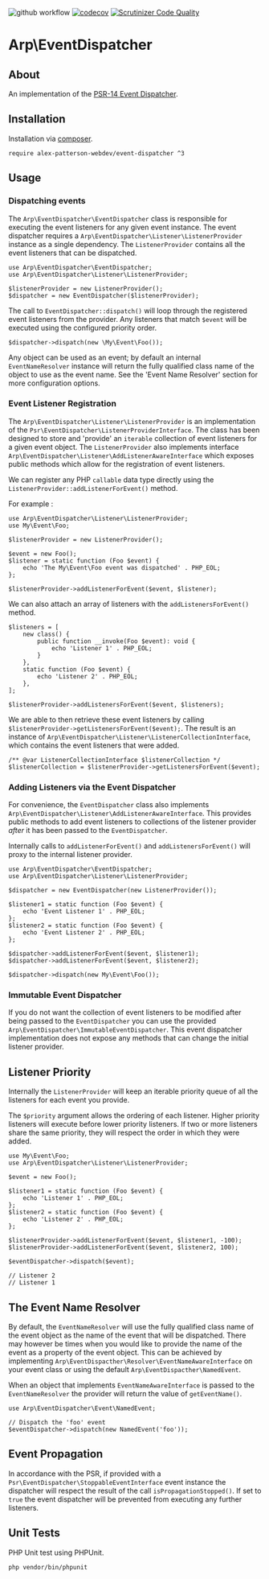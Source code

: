 ![github workflow](https://github.com/alex-patterson-webdev/event-dispatcher/actions/workflows/workflow.yml/badge.svg)
[![codecov](https://codecov.io/gh/alex-patterson-webdev/event-dispatcher/branch/master/graph/badge.svg)](https://codecov.io/gh/alex-patterson-webdev/event-dispatcher)
[![Scrutinizer Code Quality](https://scrutinizer-ci.com/g/alex-patterson-webdev/event-dispatcher/badges/quality-score.png?b=master)](https://scrutinizer-ci.com/g/alex-patterson-webdev/event-dispatcher/?branch=master)

# Arp\EventDispatcher

## About

An implementation of the [PSR-14 Event Dispatcher](https://www.php-fig.org/psr/psr-14/).

## Installation

Installation via [composer](https://getcomposer.org).

    require alex-patterson-webdev/event-dispatcher ^3

## Usage

### Dispatching events

The `Arp\EventDispatcher\EventDispatcher` class is responsible for executing the event listeners for any given event instance. 
The event dispatcher requires a `Arp\EventDispatcher\Listener\ListenerProvider` instance as a single dependency. 
The `ListenerProvider` contains all the event listeners that can be dispatched.

    use Arp\EventDispatcher\EventDispatcher;
    use Arp\EventDispatcher\Listener\ListenerProvider;

    $listenerProvider = new ListenerProvider();
    $dispatcher = new EventDispatcher($listenerProvider);
    
The call to `EventDispatcher::dispatch()` will loop through the registered event listeners from the provider. 
Any listeners that match `$event` will be executed using the configured priority order.

    $dispatcher->dispatch(new \My\Event\Foo());

Any object can be used as an event; by default an internal `EventNameResolver` instance will return the fully qualified class 
name of the object to use as the event name. See the 'Event Name Resolver' section for more configuration options.

### Event Listener Registration
 
The `Arp\EventDispatcher\Listener\ListenerProvider` is an implementation of the `Psr\EventDispatcher\ListenerProviderInterface`. 
The class has been designed to store and 'provide' an `iterable` collection of event listeners for a given event object.
The `ListenerProvider` also implements interface `Arp\EventDispatcher\Listener\AddListenerAwareInterface` which exposes public 
methods which allow for the registration of event listeners.
 
We can register any PHP `callable` data type directly using the `ListenerProvider::addListenerForEvent()` method. 

For example :
    
    use Arp\EventDispatcher\Listener\ListenerProvider;
    use My\Event\Foo;

    $listenerProvider = new ListenerProvider();

    $event = new Foo();
    $listener = static function (Foo $event) {
        echo 'The My\Event\Foo event was dispatched' . PHP_EOL;
    };
    
    $listenerProvider->addListenerForEvent($event, $listener);

We can also attach an array of listeners with the `addListenersForEvent()` method.
    
    $listeners = [
        new class() {
            public function __invoke(Foo $event): void {
                echo 'Listener 1' . PHP_EOL;
            }
        },
        static function (Foo $event) {
            echo 'Listener 2' . PHP_EOL;
        },
    ];
    
    $listenerProvider->addListenersForEvent($event, $listeners);
    
We are able to then retrieve these event listeners by calling `$listenerProvider->getListenersForEvent($event);`. The result is 
an instance of `Arp\EventDispatcher\Listener\ListenerCollectionInterface`, which contains the event listeners that were added.

    /** @var ListenerCollectionInterface $listenerCollection */
    $listenerCollection = $listenerProvider->getListenersForEvent($event);

### Adding Listeners via the Event Dispatcher

For convenience, the `EventDispatcher` class also implements `Arp\EventDispatcher\Listener\AddListenerAwareInterface`. 
This provides public methods to add event listeners to collections of the listener provider _after_ it has been passed to the `EventDispatcher`.

Internally calls to `addListenerForEvent()` and `addListenersForEvent()` will proxy to the internal listener provider.

    use Arp\EventDispatcher\EventDispatcher;
    use Arp\EventDispatcher\Listener\ListenerProvider;
    
    $dispatcher = new EventDispatcher(new ListenerProvider());
    
    $listener1 = static function (Foo $event) {
        echo 'Event Listener 1' . PHP_EOL;
    };
    $listener2 = static function (Foo $event) {
        echo 'Event Listener 2' . PHP_EOL;
    };
    
    $dispatcher->addListenerForEvent($event, $listener1);
    $dispatcher->addListenerForEvent($event, $listener2);
    
    $dispatcher->dispatch(new My\Event\Foo());
         
### Immutable Event Dispatcher

If you do not want the collection of event listeners to be modified after being passed to the `EventDispatcher` you can
use the provided `Arp\EventDispatcher\ImmutableEventDispatcher`. This event dispatcher implementation does not expose any methods
that can change the initial listener provider.

## Listener Priority
    
Internally the `ListenerProvider` will keep an iterable priority queue of all the listeners for each event you provide.

The `$priority` argument allows the ordering of each listener. Higher priority listeners will execute before lower priority listeners. 
If two or more listeners share the same priority, they will respect the order in which they were added.
    
    use My\Event\Foo;
    use Arp\EventDispatcher\Listener\ListenerProvider;

    $event = new Foo();
    
    $listener1 = static function (Foo $event) {
        echo 'Listener 1' . PHP_EOL;
    };
    $listener2 = static function (Foo $event) {
        echo 'Listener 2' . PHP_EOL;
    };
    
    $listenerProvider->addListenerForEvent($event, $listener1, -100);
    $listenerProvider->addListenerForEvent($event, $listener2, 100);
    
    $eventDispatcher->dispatch($event);
    
    // Listener 2
    // Listener 1

## The Event Name Resolver
 
By default, the `EventNameResolver` will use the fully qualified class name of the event object as the name of the event that will be dispatched. There may 
however be times when you would like to provide the name of the event as a property of the event object. This can be achieved
by implementing `Arp\EventDispacther\Resolver\EventNameAwareInterface` on your event class or using the default `Arp\EventDispacther\NamedEvent`.

When an object that implements `EventNameAwareInterface` is passed to the `EventNameResolver` the provider will return the value of `getEventName()`.

    use Arp\EventDispatcher\Event\NamedEvent;

    // Dispatch the 'foo' event
    $eventDispatcher->dispatch(new NamedEvent('foo'));
    
## Event Propagation

In accordance with the PSR, if provided with a `Psr\EventDispatcher\StoppableEventInterface` event instance the dispatcher will respect the 
 result of the call `isPropagationStopped()`. If set to `true` the event dispatcher will be prevented from executing any further listeners.

## Unit Tests

PHP Unit test using PHPUnit.

    php vendor/bin/phpunit
